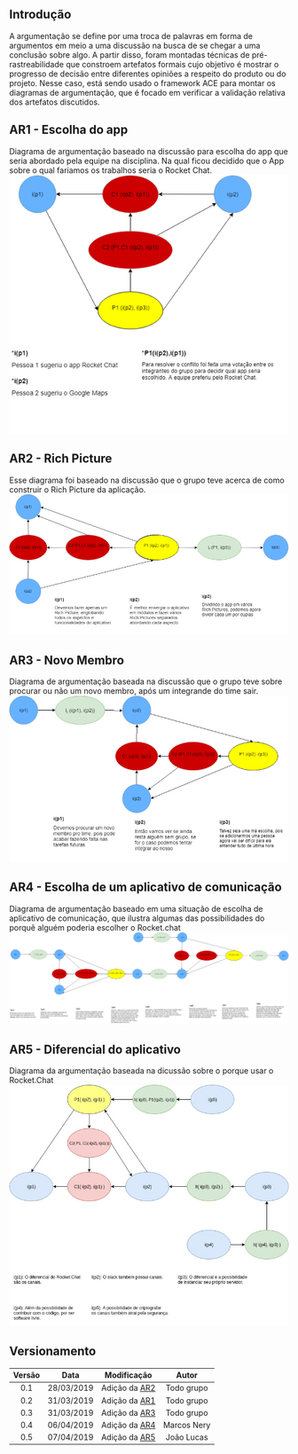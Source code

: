 ## Introdução

A argumentação se define por uma troca de palavras em forma de argumentos em meio a uma discussão na busca de se chegar a uma conclusão sobre algo. A partir disso, foram montadas técnicas de pré-rastreabilidade que constroem artefatos formais cujo objetivo é mostrar o progresso de decisão entre diferentes opiniões a respeito do produto ou do projeto. Nesse caso, está sendo usado o framework ACE para montar os diagramas de argumentação, que é focado em verificar a validação relativa dos artefatos discutidos.

## AR1 - Escolha do app
Diagrama de argumentação baseado na discussão para escolha do app que seria abordado pela equipe na disciplina. Na qual ficou decidido que o App sobre o qual fariamos os trabalhos seria o Rocket Chat.
![AR-EscolhaApp](../img/PreRastreabilidade/Argumentacao_Tema.png)

## AR2 - Rich Picture

Esse diagrama foi baseado na discussão que o grupo teve acerca de como construir o Rich Picture da aplicação.
![AR-RichPicture](../img/PreRastreabilidade/argumentacao_rich.png)

## AR3 - Novo Membro

Diagrama de argumentação baseada na discussão que o grupo teve sobre procurar ou não um novo membro, após um integrande do time sair.
![AR-NovoMembro](../img/PreRastreabilidade/argumentacao_membro.png)

## AR4 - Escolha de um aplicativo de comunicação

Diagrama de argumentação baseado em uma situação de escolha de aplicativo de comunicação, que ilustra algumas das possibilidades do porquê alguém poderia escolher o Rocket.chat
![AR-AppComunicacao](../img/PreRastreabilidade/arg-appDeComunicacao.png)

## AR5 - Diferencial do aplicativo

Diagrama da argumentação baseada na dicussão sobre o porque usar o Rocket.Chat
![AR-Diferencial](../img/PreRastreabilidade/argumentação-diferencial.jpg)

## Versionamento

|  Versão | Data | Modificação | Autor |
|  :------: | :------: | :------: | :------: |
|  0.1 | 28/03/2019 | Adição da [AR2](#ar2-rich-picture) | Todo grupo |
|  0.2 | 31/03/2019 | Adição da [AR1](#ar1-escolha-do-app) | Todo grupo |
|  0.3 | 31/03/2019 | Adição da [AR3](#ar3-novo-membro) | Todo grupo |
|  0.4 | 06/04/2019 | Adição da [AR4](#ar4-escolha-de-um-aplicativo-de-comunicação) | Marcos Nery |
|  0.5 | 07/04/2019 | Adição da [AR5](#ar5-diferencial-do-aplicativo) | João Lucas |
